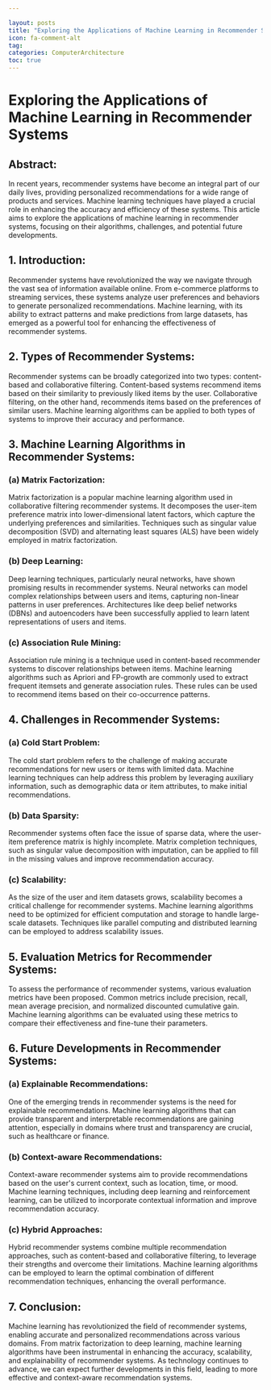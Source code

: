 ```yaml
---

layout: posts
title: "Exploring the Applications of Machine Learning in Recommender Systems"
icon: fa-comment-alt
tag:      
categories: ComputerArchitecture
toc: true
---
```




# Exploring the Applications of Machine Learning in Recommender Systems

## Abstract:
In recent years, recommender systems have become an integral part of our daily lives, providing personalized recommendations for a wide range of products and services. Machine learning techniques have played a crucial role in enhancing the accuracy and efficiency of these systems. This article aims to explore the applications of machine learning in recommender systems, focusing on their algorithms, challenges, and potential future developments.

## 1. Introduction:
Recommender systems have revolutionized the way we navigate through the vast sea of information available online. From e-commerce platforms to streaming services, these systems analyze user preferences and behaviors to generate personalized recommendations. Machine learning, with its ability to extract patterns and make predictions from large datasets, has emerged as a powerful tool for enhancing the effectiveness of recommender systems.

## 2. Types of Recommender Systems:
Recommender systems can be broadly categorized into two types: content-based and collaborative filtering. Content-based systems recommend items based on their similarity to previously liked items by the user. Collaborative filtering, on the other hand, recommends items based on the preferences of similar users. Machine learning algorithms can be applied to both types of systems to improve their accuracy and performance.

## 3. Machine Learning Algorithms in Recommender Systems:
### (a) Matrix Factorization:
Matrix factorization is a popular machine learning algorithm used in collaborative filtering recommender systems. It decomposes the user-item preference matrix into lower-dimensional latent factors, which capture the underlying preferences and similarities. Techniques such as singular value decomposition (SVD) and alternating least squares (ALS) have been widely employed in matrix factorization.

### (b) Deep Learning:
Deep learning techniques, particularly neural networks, have shown promising results in recommender systems. Neural networks can model complex relationships between users and items, capturing non-linear patterns in user preferences. Architectures like deep belief networks (DBNs) and autoencoders have been successfully applied to learn latent representations of users and items.

### (c) Association Rule Mining:
Association rule mining is a technique used in content-based recommender systems to discover relationships between items. Machine learning algorithms such as Apriori and FP-growth are commonly used to extract frequent itemsets and generate association rules. These rules can be used to recommend items based on their co-occurrence patterns.

## 4. Challenges in Recommender Systems:
### (a) Cold Start Problem:
The cold start problem refers to the challenge of making accurate recommendations for new users or items with limited data. Machine learning techniques can help address this problem by leveraging auxiliary information, such as demographic data or item attributes, to make initial recommendations.

### (b) Data Sparsity:
Recommender systems often face the issue of sparse data, where the user-item preference matrix is highly incomplete. Matrix completion techniques, such as singular value decomposition with imputation, can be applied to fill in the missing values and improve recommendation accuracy.

### (c) Scalability:
As the size of the user and item datasets grows, scalability becomes a critical challenge for recommender systems. Machine learning algorithms need to be optimized for efficient computation and storage to handle large-scale datasets. Techniques like parallel computing and distributed learning can be employed to address scalability issues.

## 5. Evaluation Metrics for Recommender Systems:
To assess the performance of recommender systems, various evaluation metrics have been proposed. Common metrics include precision, recall, mean average precision, and normalized discounted cumulative gain. Machine learning algorithms can be evaluated using these metrics to compare their effectiveness and fine-tune their parameters.

## 6. Future Developments in Recommender Systems:
### (a) Explainable Recommendations:
One of the emerging trends in recommender systems is the need for explainable recommendations. Machine learning algorithms that can provide transparent and interpretable recommendations are gaining attention, especially in domains where trust and transparency are crucial, such as healthcare or finance.

### (b) Context-aware Recommendations:
Context-aware recommender systems aim to provide recommendations based on the user's current context, such as location, time, or mood. Machine learning techniques, including deep learning and reinforcement learning, can be utilized to incorporate contextual information and improve recommendation accuracy.

### (c) Hybrid Approaches:
Hybrid recommender systems combine multiple recommendation approaches, such as content-based and collaborative filtering, to leverage their strengths and overcome their limitations. Machine learning algorithms can be employed to learn the optimal combination of different recommendation techniques, enhancing the overall performance.

## 7. Conclusion:
Machine learning has revolutionized the field of recommender systems, enabling accurate and personalized recommendations across various domains. From matrix factorization to deep learning, machine learning algorithms have been instrumental in enhancing the accuracy, scalability, and explainability of recommender systems. As technology continues to advance, we can expect further developments in this field, leading to more effective and context-aware recommendation systems.
